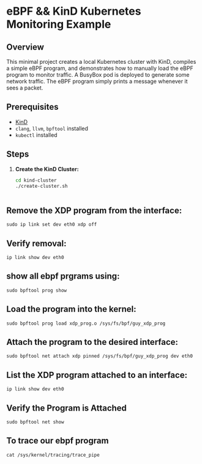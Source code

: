 # eBPF && KinD Kubernetes Monitoring Example

## Overview
This minimal project creates a local Kubernetes cluster with KinD, compiles a simple eBPF program, and demonstrates how to manually load the eBPF program to monitor traffic. A BusyBox pod is deployed to generate some network traffic. The eBPF program simply prints a message whenever it sees a packet.

## Prerequisites
- [KinD](https://kind.sigs.k8s.io/)
- `clang`, `llvm`, `bpftool` installed
- `kubectl` installed

## Steps

1. **Create the KinD Cluster:**
   ```bash
   cd kind-cluster
   ./create-cluster.sh



## Remove the XDP program from the interface:
```
sudo ip link set dev eth0 xdp off
```

## Verify removal:
```
ip link show dev eth0
```

## show all ebpf prgrams using:
```
sudo bpftool prog show
```

## Load the program into the kernel:
```
sudo bpftool prog load xdp_prog.o /sys/fs/bpf/guy_xdp_prog
```

## Attach the program to the desired interface:
```
sudo bpftool net attach xdp pinned /sys/fs/bpf/guy_xdp_prog dev eth0

```

## List the XDP program attached to an interface:
```
ip link show dev eth0
```

## Verify the Program is Attached
```
sudo bpftool net show

```

## To trace our ebpf program
```
cat /sys/kernel/tracing/trace_pipe 
```
